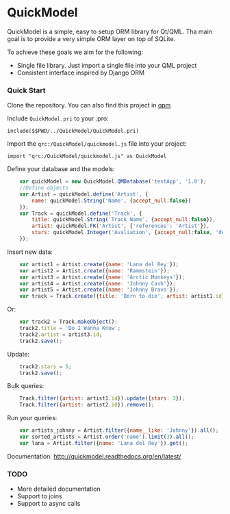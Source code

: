 # QuickModel

QuickModel is a simple, easy to setup ORM library for Qt/QML.
Tha main goal is to provide a very simple ORM layer on top of SQLite.

To achieve these goals we aim for the following:

  - Single file library. Just import a single file into your QML project
  - Consistent interface inspired by Django ORM

### Quick Start
Clone the repository.
You can also find this project in [qpm](https://www.qpm.io/)

Include `QuickModel.pri` to your .pro:

    include($$PWD/../QuickModel/QuickModel.pri)

Import the `qrc:/QuickModel/quickmodel.js` file into your project:

    import "qrc:/QuickModel/quickmodel.js" as QuickModel

Define your database and the models:
```javascript
    var quickModel = new QuickModel.QMDatabase('testApp', '1.0');
    //Define objects
    var Artist = quickModel.define('Artist', {
        name: quickModel.String('Name', {accept_null:false})
    });
    var Track = quickModel.define('Track', {
        title: quickModel.String('Track Name', {accept_null:false}),
        artist: quickModel.FK('Artist', {'references': 'Artist'}),
        stars: quickModel.Integer('Avaliation', {accept_null:false, 'default': 0})
    });
```

Insert new data:
```javascript
    var artist1 = Artist.create({name: 'Lana del Rey'});
    var artist2 = Artist.create({name: 'Rammstein'});
    var artist3 = Artist.create({name: 'Arctic Monkeys'});
    var artist4 = Artist.create({name: 'Johnny Cash'});
    var artist5 = Artist.create({name: 'Johnny Bravo'});
    var track = Track.create({title: 'Born to die', artist: artist1.id});
```
Or:
```javascript
    var track2 = Track.makeObject();
    track2.title = 'Do I Wanna Know';
    track2.artist = artist3.id;
    track2.save();
```
Update:
```javascript
    track2.stars = 5;
    track2.save();
```
Bulk queries:
```javascript
    Track.filter({artist: artist1.id}).update({stars: 3});
    Track.filter({artist: artist2.id}).remove();
```
Run your queries:
```javascript
    var artists_johnny = Artist.filter({name__like: 'Johnny'}).all();
    var sorted_artists = Artist.order('name').limit(3).all();
    var lana = Artist.filter({name: 'Lana del Rey'}).get();
```
Documentation: http://quickmodel.readthedocs.org/en/latest/

### TODO
  - More detailed documentation
  - Support to joins
  - Support to async calls
